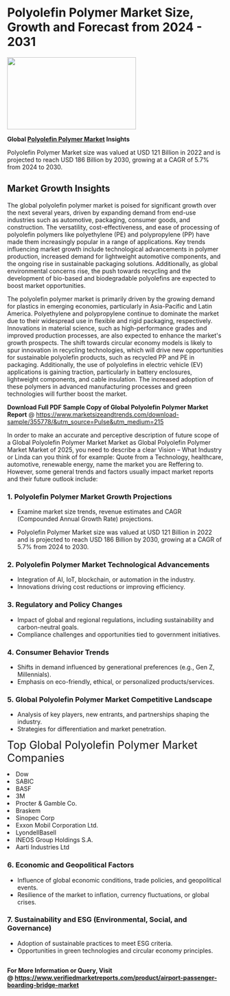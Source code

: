 <H1>Polyolefin Polymer Market Size, Growth and Forecast from 2024 - 2031</H1><img class="aligncenter size-medium wp-image-584254" src="https://thirdeyenews.in/wp-content/uploads/2024/09/Global-Market-Research-300x168.jpeg" alt="" width="300" height="168" /><p><strong>Global&nbsp;<a href="https://www.marketsizeandtrends.com/download-sample/355778/&amp;utm_source=Pulse&amp;utm_medium=215">Polyolefin Polymer Market</a> Insights</strong></p><p>Polyolefin Polymer Market size was valued at USD 121 Billion in 2022 and is projected to reach USD 186 Billion by 2030, growing at a CAGR of 5.7% from 2024 to 2030.</p><p><h2>Market Growth Insights</h2> <p>The global polyolefin polymer market is poised for significant growth over the next several years, driven by expanding demand from end-use industries such as automotive, packaging, consumer goods, and construction. The versatility, cost-effectiveness, and ease of processing of polyolefin polymers like polyethylene (PE) and polypropylene (PP) have made them increasingly popular in a range of applications. Key trends influencing market growth include technological advancements in polymer production, increased demand for lightweight automotive components, and the ongoing rise in sustainable packaging solutions. Additionally, as global environmental concerns rise, the push towards recycling and the development of bio-based and biodegradable polyolefins are expected to boost market opportunities. </p> <p>The polyolefin polymer market is primarily driven by the growing demand for plastics in emerging economies, particularly in Asia-Pacific and Latin America. Polyethylene and polypropylene continue to dominate the market due to their widespread use in flexible and rigid packaging, respectively. Innovations in material science, such as high-performance grades and improved production processes, are also expected to enhance the market's growth prospects. The shift towards circular economy models is likely to spur innovation in recycling technologies, which will drive new opportunities for sustainable polyolefin products, such as recycled PP and PE in packaging. Additionally, the use of polyolefins in electric vehicle (EV) applications is gaining traction, particularly in battery enclosures, lightweight components, and cable insulation. The increased adoption of these polymers in advanced manufacturing processes and green technologies will further boost the market. </p><p><span class=""><strong>Download Full PDF Sample Copy of Global Polyolefin Polymer Market Report</strong> @ <a href="https://www.marketsizeandtrends.com/download-sample/355778/&amp;utm_source=Pulse&amp;utm_medium=215" target="_blank">https://www.marketsizeandtrends.com/download-sample/355778/&amp;utm_source=Pulse&amp;utm_medium=215</a></span></p><p>In order to make an accurate and perceptive description of future scope of a Global&nbsp;Polyolefin Polymer Market Market as Global&nbsp;Polyolefin Polymer Market Market of 2025, you need to describe a clear Vision &ndash; What Industry or Linda can you think of for example: Quote from a Technology, healthcare, automotive, renewable energy, name the market you are Reffering to. However, some general trends and factors usually impact market reports and their future outlook include:</p><h3>1.&nbsp;<strong>Polyolefin Polymer Market Growth Projections</strong></h3><ul><li>Examine market size trends, revenue estimates and CAGR (Compounded Annual Growth Rate) projections.</li><li><p>Polyolefin Polymer Market size was valued at USD 121 Billion in 2022 and is projected to reach USD 186 Billion by 2030, growing at a CAGR of 5.7% from 2024 to 2030.</p></li></ul><h3>2.&nbsp;<strong>Polyolefin Polymer Market Technological Advancements</strong></h3><ul><li>Integration of AI, IoT, blockchain, or automation in the industry.</li><li>Innovations driving cost reductions or improving efficiency.</li></ul><h3>3.&nbsp;<strong>Regulatory and Policy Changes</strong></h3><ul><li>Impact of global and regional regulations, including sustainability and carbon-neutral goals.</li><li>Compliance challenges and opportunities tied to government initiatives.</li></ul><h3>4.&nbsp;<strong>Consumer Behavior Trends</strong></h3><ul><li>Shifts in demand influenced by generational preferences (e.g., Gen Z, Millennials).</li><li>Emphasis on eco-friendly, ethical, or personalized products/services.</li></ul><h3>5.&nbsp;<strong>Global Polyolefin Polymer Market Competitive Landscape</strong></h3><ul><li>Analysis of key players, new entrants, and partnerships shaping the industry.</li><li>Strategies for differentiation and market penetration.</li></ul><p data-pm-slice="1 1 []"><span style="color: inherit; font-family: inherit; font-size: 25px;">Top Global Polyolefin Polymer Market Companies</span></p><div class="" data-test-id=""><p><li>Dow</li><li> SABIC</li><li> BASF</li><li> 3M</li><li> Procter & Gamble Co.</li><li> Braskem</li><li> Sinopec Corp</li><li> Exxon Mobil Corporation Ltd.</li><li> LyondellBasell</li><li> INEOS Group Holdings S.A.</li><li> Aarti Industries Ltd</li></p></div><h3>6.&nbsp;<strong>Economic and Geopolitical Factors</strong></h3><ul><li>Influence of global economic conditions, trade policies, and geopolitical events.</li><li>Resilience of the market to inflation, currency fluctuations, or global crises.</li></ul><h3>7.&nbsp;<strong>Sustainability and ESG (Environmental, Social, and Governance)</strong></h3><ul><li>Adoption of sustainable practices to meet ESG criteria.</li><li>Opportunities in green technologies and circular economy principles.</li></ul><h2><strong style="font-size: 14px;">For More Information or Query, Visit @&nbsp;</strong><a style="background-color: #ffffff; font-size: 14px;" href="https://www.marketsizeandtrends.com/report/polyolefin-polymer-market/" target="_blank">https://www.verifiedmarketreports.com/product/airport-passenger-boarding-bridge-market</a></h2>
